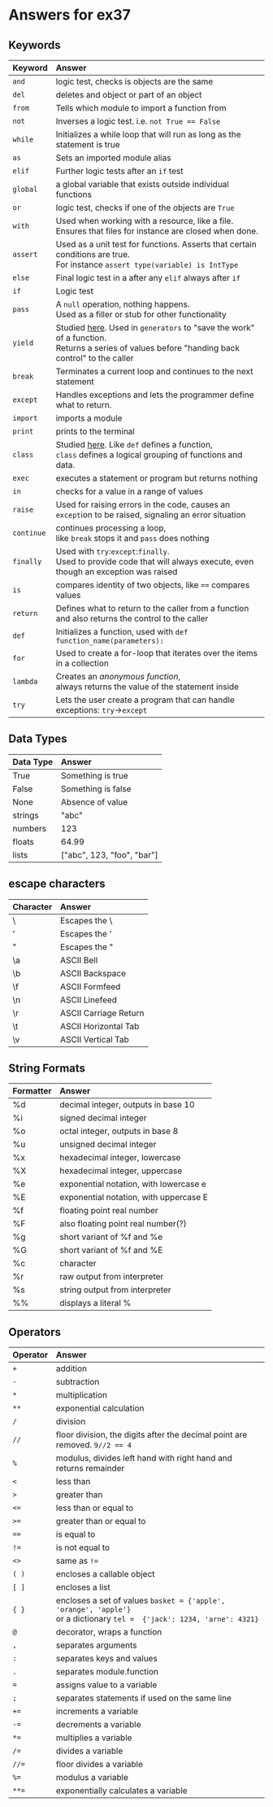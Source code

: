 # Answers for ex37

## Keywords

Keyword   | Answer
:----------         | :----------
`and`   | logic test, checks is objects are the same
`del`   | deletes and object or part of an object
`from`   | Tells which module to import a function from
`not`   | Inverses a logic test. i.e. `not True == False`
`while`   | Initializes a while loop that will run as long as the statement is true
`as`   | Sets an imported module alias
`elif`   | Further logic tests after an `if` test
`global`   | a global variable that exists outside individual functions 
`or`   | logic test, checks if one of the objects are `True`
`with`   | Used when working with a resource, like a file. Ensures that files for instance are closed when done.
`assert`   | Used as a unit test for functions. Asserts that certain conditions are true. <br>For instance `assert type(variable) is IntType`
`else`   | Final logic test in a after any `elif` always after `if`
`if`   | Logic test
`pass`   | A `null` operation, nothing happens.<br>Used as a filler or stub for other functionality
`yield`   | Studied [here][1]. Used in `generators` to "save the work" of a function. <br>Returns a series of values before "handing back control" to the caller
`break`   | Terminates a current loop and continues to the next statement
`except`   | Handles exceptions and lets the programmer define what to return.
`import`   | imports a module
`print`   | prints to the terminal
`class`   | Studied [here][2]. Like `def` defines a function, <br>`class` defines a logical grouping of functions and data.
 `exec`   | executes a statement or program but returns nothing
 `in`   | checks for a value in a range of values
 `raise`   | Used for raising errors in the code, causes an `except`ion to be raised, signaling an error situation
 `continue`   | continues processing a loop, <br>like `break` stops it and `pass` does nothing
 `finally`   | Used with `try`:`except`:`finally`.<br>Used to provide code that will always execute, even though an exception was raised
 `is`   | compares identity of two objects, like `==` compares values
 `return`   | Defines what to return to the caller from a function <br>and also returns the control to the caller
 `def`   | Initializes a function, used with `def function_name(parameters):`
 `for`   | Used to create a for-loop that iterates over the items in a collection
 `lambda`   | Creates an *anonymous function*, <br>always returns the value of the statement inside
 `try`   | Lets the user create a program that can handle exceptions: `try`->`except`
  
 
[1]: https://www.jeffknupp.com/blog/2013/04/07/improve-your-python-yield-and-generators-explained/
[2]: https://www.jeffknupp.com/blog/2014/06/18/improve-your-python-python-classes-and-object-oriented-programming/

## Data Types

Data Type   | Answer
:----------         | :----------
True   | Something is true
False   | Something is false
None   | Absence of value
strings   | "abc"
numbers   | 123
floats   | 64.99
lists   | ["abc", 123, "foo", "bar"]

## escape characters

Character   | Answer
:----------         | :----------
\\   | Escapes the \
\'   | Escapes the '
\"   | Escapes the "
\a   | ASCII Bell
\b   | ASCII Backspace
\f   | ASCII Formfeed
\n   | ASCII Linefeed
\r   | ASCII Carriage Return
\t   | ASCII Horizontal Tab
\v   | ASCII Vertical Tab

## String Formats

Formatter   | Answer
:----------         | :----------
%d   | decimal integer, outputs in base 10
%i   | signed decimal integer
%o   | octal integer, outputs in base 8
%u   | unsigned decimal integer
%x   | hexadecimal integer, lowercase
%X   | hexadecimal integer, uppercase
%e   | exponential notation, with lowercase e
%E   | exponential notation, with uppercase E
%f   | floating point real number
%F   | also floating point real number(?)
%g   | short variant of %f and %e
%G   | short variant of %f and %E
%c   | character
%r   | raw output from interpreter
%s   | string output from interpreter
%%   | displays a literal %

## Operators

Operator   | Answer
:----------         | :----------
`+`   | addition
`-`   | subtraction
`*`   | multiplication
`**`   | exponential calculation
`/`   | division
`//`   |  floor division, the digits after the decimal point are removed. `9//2 == 4`
`%`   | modulus, divides left hand with right hand and returns remainder
`<`   | less than
`>`   | greater than
`<=`   | less than or equal to
`>=`   | greater than or equal to
`==`  | is equal to
`!=`   | is not equal to
`<>`   | same as `!=`
`( )`   | encloses a callable object
`[ ]`   | encloses a list
`{ }`   | encloses a set of values `basket = {'apple', 'orange', 'apple'}`<br> or a dictionary `tel =  {'jack': 1234, 'arne': 4321}`
`@`   | decorator, wraps a function
`,`   | separates arguments
`:`   | separates keys and values
`.`   | separates module.function
`=`   | assigns value to a variable
`;`   | separates statements if used on the same line
`+=`   | increments a variable
`-=`   | decrements a variable
`*=`   | multiplies a variable
`/=`   | divides a variable
`//=`   | floor divides a variable
`%=`   | modulus a variable
`**=`   | exponentially calculates a variable 